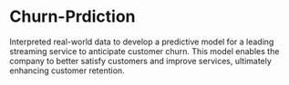 # Churn-Prdiction
Interpreted real-world data to develop a predictive model for a leading streaming service to anticipate customer churn. This model enables the company to better satisfy customers and improve services, ultimately enhancing customer retention.
